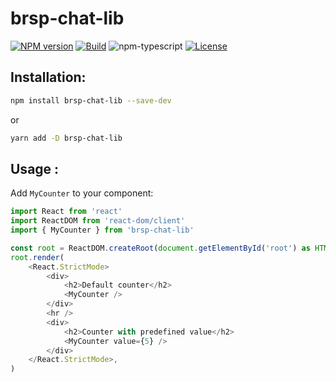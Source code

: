 # brsp-chat-lib

[![NPM version][npm-image]][npm-url]
[![Build][github-build]][github-build-url]
![npm-typescript]
[![License][github-license]][github-license-url]

## Installation:

```bash
npm install brsp-chat-lib --save-dev
```

or

```bash
yarn add -D brsp-chat-lib
```

## Usage :

Add `MyCounter` to your component:

```js
import React from 'react'
import ReactDOM from 'react-dom/client'
import { MyCounter } from 'brsp-chat-lib'

const root = ReactDOM.createRoot(document.getElementById('root') as HTMLElement)
root.render(
    <React.StrictMode>
        <div>
            <h2>Default counter</h2>
            <MyCounter />
        </div>
        <hr />
        <div>
            <h2>Counter with predefined value</h2>
            <MyCounter value={5} />
        </div>
    </React.StrictMode>,
)

```

[npm-url]: https://www.npmjs.com/package/brsp-chat-lib
[npm-image]: https://img.shields.io/npm/v/brsp-chat-lib
[github-license]: https://img.shields.io/github/license/gapon2401/brsp-chat-lib
[github-license-url]: https://github.com/gapon2401/brsp-chat-lib/blob/master/LICENSE
[github-build]: https://github.com/gapon2401/brsp-chat-lib/actions/workflows/publish.yml/badge.svg
[github-build-url]: https://github.com/gapon2401/brsp-chat-lib/actions/workflows/publish.yml
[npm-typescript]: https://img.shields.io/npm/types/brsp-chat-lib
